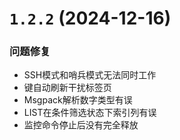 # `1.2.2` (2024-12-16)

### 问题修复

* SSH模式和哨兵模式无法同时工作
* 键自动刷新干扰标签页
* Msgpack解析数字类型有误
* LIST在条件筛选状态下索引列有误
* 监控命令停止后没有完全释放
